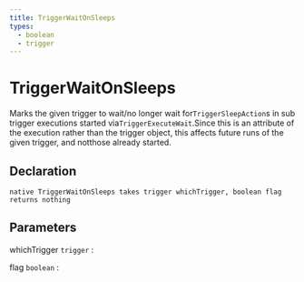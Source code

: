 ```yaml
---
title: TriggerWaitOnSleeps
types:
  - boolean
  - trigger
---
```


# TriggerWaitOnSleeps
Marks the given trigger to wait/no longer wait for`TriggerSleepAction`s in sub trigger executions started via`TriggerExecuteWait`.Since this is an attribute of the execution rather than the trigger object, this affects future runs of the given trigger, and notthose already started.

## Declaration

```jass
native TriggerWaitOnSleeps takes trigger whichTrigger, boolean flag returns nothing
```

## Parameters
whichTrigger `trigger`
: 

flag `boolean`
: 
